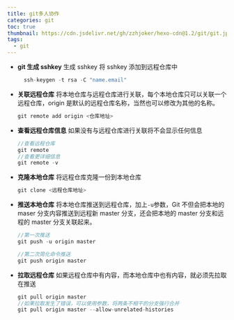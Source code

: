 ```yaml
---
title: git多人协作
categories: git
toc: true
thumbnail: https://cdn.jsdelivr.net/gh/zzhjoker/hexo-cdn@1.2/git/git.jpg
tags:
  - git
---
```


- **git 生成 sshkey**
  生成 sshkey 将 sshkey 添加到远程仓库中

  ```javascript
    ssh-keygen -t rsa -C "name.email"
  ```

<!--more-->

- **关联远程仓库**
  将本地仓库与远程仓库进行关联，每个本地仓库只可以关联一个远程仓库，origin 是默认的远程仓库名称，当然也可以修改为其他的名称。

  ```javascript
  git remote add origin <仓库地址>
  ```

* **查看远程仓库信息**
  如果没有与远程仓库进行关联将不会显示任何信息

  ```javascript
  //查看远程仓库
  git remote
  //查看更详细信息
  git remote -v
  ```

- **克隆本地仓库**
  将远程仓库克隆一份到本地仓库
  ```javascript
  git clone <远程仓库地址>
  ```
- **推送本地仓库**
  将本地仓库推送到远程仓库，加上`-u`参数，Git 不但会把本地的 maser 分支内容推送到远程新 master 分支，还会把本地的 master 分支和远程的 master 分支关联起来。

  ```javascript
  //第一次推送
  git push -u origin master

  //第二次简化命令推送
  git push origin master
  ```

- **拉取远程仓库**
  如果远程仓库中有内容，而本地仓库中也有内容，就必须先拉取在推送

  ```javascript
  git pull origin master
  //如果拉取发生了错误，可以使用参数，将两条不相干的分支强行合并
  git pull origin master --allow-unrelated-histories
  ```
